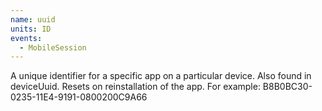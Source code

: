 ```yaml
---
name: uuid
units: ID
events:
  - MobileSession
---
```


A unique identifier for a specific app on a particular device. Also found in deviceUuid. Resets on reinstallation of the app. For example: B8B0BC30-0235-11E4-9191-0800200C9A66